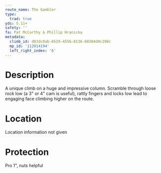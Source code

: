 ```yaml
---
route_name: The Gambler
type:
  trad: true
yds: 5.11+
safety: ''
fa: Pat McCarthy & Phillip Hranicka
metadata:
  climb_id: d03dc8ab-8529-4556-8136-60304d9c398c
  mp_id: '112014194'
  left_right_index: '6'
---
```

# Description
A unique climb on a huge and impressive column. Scramble through loose rock low (a 3" or 4" cam is useful), rattly fingers and locks low lead to engaging face climbing higher on the route.

# Location
Location information not given

# Protection
Pro 1", nuts helpful
